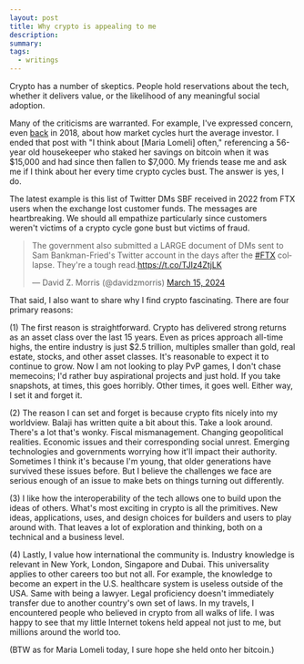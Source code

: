 ```yaml
---
layout: post
title: Why crypto is appealing to me
description:
summary:
tags:
  - writings
---
```


Crypto has a number of skeptics. People hold reservations about the tech, whether it delivers value, or the likelihood of any meaningful social adoption.

Many of the criticisms are warranted. For example, I've expressed concern, even [back](https://www.jerrysun.me/2018/03/31/revisiting-bitcoin) in 2018, about how market cycles hurt the average investor. I ended that post with "I think about [Maria Lomeli] often," referencing a 56-year old housekeeper who staked her savings on bitcoin when it was $15,000 and had since then fallen to $7,000. My friends tease me and ask me if I think about her every time crypto cycles bust. The answer is yes, I do.

The latest example is this list of Twitter DMs SBF received in 2022 from FTX users when the exchange lost customer funds. The messages are heartbreaking. We should all empathize particularly since customers weren't victims of a crypto cycle gone bust but victims of fraud.

<blockquote class="twitter-tweet"><p lang="en" dir="ltr">The government also submitted a LARGE document of DMs sent to Sam Bankman-Fried&#39;s Twitter account in the days after the <a href="https://twitter.com/hashtag/FTX?src=hash&amp;ref_src=twsrc%5Etfw">#FTX</a> collapse. They&#39;re a tough read.<a href="https://t.co/TJIz4ZtjLK">https://t.co/TJIz4ZtjLK</a></p>&mdash; David Z. Morris (@davidzmorris) <a href="https://twitter.com/davidzmorris/status/1768740923557441627?ref_src=twsrc%5Etfw">March 15, 2024</a></blockquote> <script async src="https://platform.twitter.com/widgets.js" charset="utf-8"></script>

That said, I also want to share why I find crypto fascinating. There are four primary reasons:

(1) The first reason is straightforward. Crypto has delivered strong returns as an asset class over the last 15 years. Even as prices approach all-time highs, the entire industry is just $2.5 trillion, multiples smaller than gold, real estate, stocks, and other asset classes. It's reasonable to expect it to continue to grow. Now I am not looking to play PvP games, I don't chase memecoins; I'd rather buy aspirational projects and just hold. If you take snapshots, at times, this goes horribly. Other times, it goes well. Either way, I set it and forget it.

(2) The reason I can set and forget is because crypto fits nicely into my worldview. Balaji has written quite a bit about this. Take a look around. There's a lot that's wonky. Fiscal mismanagement. Changing geopolitical realities. Economic issues and their corresponding social unrest. Emerging technologies and governments worrying how it'll impact their authority. Sometimes I think it's because I'm young, that older generations have survived these issues before. But I believe the challenges we face are serious enough of an issue to make bets on things turning out differently.

(3) I like how the interoperability of the tech allows one to build upon the ideas of others. What's most exciting in crypto is all the primitives. New ideas, applications, uses, and design choices for builders and users to play around with. That leaves a lot of exploration and thinking, both on a technical and a business level.

(4) Lastly, I value how international the community is. Industry knowledge is relevant in New York, London, Singapore and Dubai. This universality applies to other careers too but not all. For example, the knowledge to become an expert in the U.S. healthcare system is useless outside of the USA. Same with being a lawyer. Legal proficiency doesn't immediately transfer due to another country's own set of laws. In my travels, I encountered people who believed in crypto from all walks of life. I was happy to see that my little Internet tokens held appeal not just to me, but millions around the world too.

(BTW as for Maria Lomeli today, I sure hope she held onto her bitcoin.)
